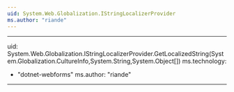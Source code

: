 ```yaml
---
uid: System.Web.Globalization.IStringLocalizerProvider
ms.author: "riande"
---
```


---
uid: System.Web.Globalization.IStringLocalizerProvider.GetLocalizedString(System.Globalization.CultureInfo,System.String,System.Object[])
ms.technology: 
  - "dotnet-webforms"
ms.author: "riande"
---
